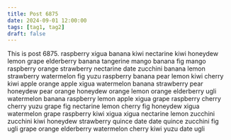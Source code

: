 ```yaml
---
title: Post 6875
date: 2024-09-01 12:00:00
tags: [tag1, tag2]
draft: false
---
```

This is post 6875.
raspberry
xigua
banana
kiwi
nectarine
kiwi
honeydew
lemon
grape
elderberry
banana
tangerine
mango
banana
fig
mango
raspberry
orange
strawberry
nectarine
date
zucchini
banana
lemon
strawberry
watermelon
fig
yuzu
raspberry
banana
pear
lemon
kiwi
cherry
kiwi
apple
orange
apple
xigua
watermelon
banana
strawberry
pear
honeydew
pear
orange
honeydew
orange
lemon
orange
elderberry
ugli
watermelon
banana
raspberry
lemon
apple
xigua
grape
raspberry
cherry
cherry
yuzu
grape
fig
nectarine
lemon
cherry
fig
honeydew
xigua
watermelon
grape
raspberry
kiwi
xigua
xigua
nectarine
lemon
zucchini
zucchini
kiwi
honeydew
strawberry
quince
date
date
quince
zucchini
fig
ugli
grape
orange
elderberry
watermelon
cherry
kiwi
yuzu
date
ugli
